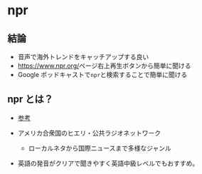 # npr 


## 結論

* 音声で海外トレンドをキャッチアップする良い
* <https://www.npr.org/>ページ右上再生ボタンから簡単に聞ける
* Google ポッドキャストで`npr`と検索することで簡単に聞ける

## npr とは？

* [参考](https://dime.jp/genre/726890/)

* アメリカ合衆国のヒエリ・公共ラジオネットワーク
  * ローカルネタから国際ニュースまで多様なジャンル
* 英語の発音がクリアで聞きやすく英語中級レベルでもおすすめ。

